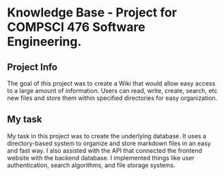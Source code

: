 # Knowledge Base - Project for COMPSCI 476 Software Engineering.

## Project Info
The goal of this project was to create a Wiki that would allow easy access to a large amount of information.
Users can read, write, create, search, etc new files and store them within specified directories for easy organization.

## My task
My task in this project was to create the underlying database. It uses a directory-based system to organize and store markdown files in an easy and fast way.
I also assisted with the API that connected the frontend website with the backend database.
I implemented things like user authentication, search algorithms, and file storage systems.
